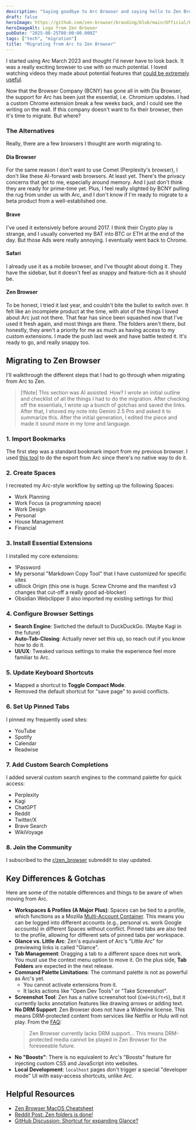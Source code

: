 ```yaml
---
description: "Saying goodbye to Arc Browser and saying hello to Zen Browser."
draft: false
heroImage: https://github.com/zen-browser/branding/blob/main/Official/PNG/Zen-3D-Colored.png?raw=true
heroImageAlt: Logo from Zen Browser
pubDate: "2025-08-25T08:00:00.000Z"
tags: ["tech", "migration"]
title: "Migrating from Arc to Zen Browser"
---
```


I started using Arc March 2023 and thought I'd never have to look back. It was a really exciting browser to use with so much potential. I loved watching videos they made about potential features that [could be extremely useful](https://youtu.be/edftwE_S0Ak).

Now that the Browser Company (BCNY) has gone all in with Dia Browser, the support for Arc has been just the essential, i.e. Chromium updates. I had a custom Chrome extension break a few weeks back, and I could see the writing on the wall. If this company doesn't want to fix their browser, then it's time to migrate. But where?

### The Alternatives

Really, there are a few browsers I thought are worth migrating to.

#### Dia Browser

For the same reason I don't want to use Comet (Perplexity's browser), I don't like these AI-forward web browsers. At least yet. There's the privacy concerns that get to me, especially around memory. And I just don't think they are ready for prime-time yet. Plus, I feel really slighted by BCNY pulling the rug from under us with Arc, and I don't know if I'm ready to migrate to a beta product from a well-established one.

#### Brave

I've used it extensively before around 2017. I think their Crypto play is strange, and I usually converted my BAT into BTC or ETH at the end of the day. But those Ads were really annoying. I eventually went back to Chrome.

#### Safari

I already use it as a mobile browser, and I've thought about doing it. They have the sidebar, but it doesn't feel as snappy and feature-tich as it should be.

#### Zen Browser

To be honest, I tried it last year, and couldn't bite the bullet to switch over. It felt like an incomplete product at the time, with alot of the things I loved about Arc just not there. That fear has since been squashed now that I've used it fresh again, and most things are there. The folders aren't there, but honestly, they aren't a priority for me as much as having access to my custom extensions. I made the push last week and have battle tested it. It's ready to go, and really snappy too.

## Migrating to Zen Browser

I'll walkthrough the different steps that I had to go through when migrating from Arc to Zen.

> [!Note] This section was AI assisted. How? I wrote an initial outline and checklist of all the things I had to do the migration. After checking off the essentials, I wrote up a bunch of gotchas and saved the links. After that, I shoved my note into Gemini 2.5 Pro and asked it to summarize this. After the initial generation, I edited the piece and made it sound more in my tone and language.

### 1. Import Bookmarks

The first step was a standard bookmark import from my previous browser. I used [this tool](https://github.com/ivnvxd/arc-export) to do the export from Arc since there's no native way to do it.

### 2. Create Spaces

I recreated my Arc-style workflow by setting up the following Spaces:

- Work Planning
- Work Focus (a programming space)
- Work Design
- Personal
- House Management
- Financial

### 3. Install Essential Extensions

I installed my core extensions:

- 1Password
- My personal "Markdown Copy Tool" that I have customized for specific sites
- uBlock Origin (this one is huge. Screw Chrome and the manifest v3 changes that cut-off a really good ad-blocker)
- Obsidian Webclipper (I also imported my existing settings for this)

### 4. Configure Browser Settings

- **Search Engine**: Switched the default to DuckDuckGo. (Maybe Kagi in the future)
- **Auto-Tab-Closing**: Actually never set this up, so reach out if you know how to do it.
- **UI/UX**: Tweaked various settings to make the experience feel more familiar to Arc.

### 5. Update Keyboard Shortcuts

- Mapped a shortcut to **Toggle Compact Mode**.
- Removed the default shortcut for "save page" to avoid conflicts.

### 6. Set Up Pinned Tabs

I pinned my frequently used sites:

- YouTube
- Spotify
- Calendar
- Readwise

### 7. Add Custom Search Completions

I added several custom search engines to the command palette for quick access:

- Perplexity
- Kagi
- ChatGPT
- Reddit
- Twitter/X
- Brave Search
- WikiVoyage

### 8. Join the Community

I subscribed to the [r/zen_browser](https://www.reddit.com/r/zen_browser/) subreddit to stay updated.

## Key Differences & Gotchas

Here are some of the notable differences and things to be aware of when moving from Arc.

- **Workspaces & Profiles (A Major Plus)**: Spaces can be tied to a profile, which functions as a Mozilla [Multi-Account Container](https://support.mozilla.org/en-US/kb/containers?as=u&utm_source=inproduct). This means you can be logged into different accounts (e.g., personal vs. work Google accounts) in different Spaces without conflict. Pinned tabs are also tied to the profile, allowing for different sets of pinned tabs per workspace.
- **Glance vs. Little Arc**: Zen's equivalent of Arc's "Little Arc" for previewing links is called "Glance".
- **Tab Management**: Dragging a tab to a different space does not work. You must use the context menu option to move it. On the plus side, **Tab Folders** are expected in the next release.
- **Command Palette Limitations**: The command palette is not as powerful as Arc's yet.
  - You cannot activate extensions from it.
  - It lacks actions like "Open Dev Tools" or "Take Screenshot".
- **Screenshot Tool**: Zen has a native screenshot tool (`Cmd+Shift+S`), but it currently lacks annotation features like drawing arrows or adding text.
- **No DRM Support**: Zen Browser does not have a Widevine license. This means DRM-protected content from services like Netflix or Hulu will not play. From the [FAQ](https://docs.zen-browser.app/faq):
  > Zen Browser currently lacks DRM support... This means DRM-protected media cannot be played in Zen Browser for the foreseeable future.
- **No "Boosts"**: There is no equivalent to Arc's "Boosts" feature for injecting custom CSS and JavaScript into websites.
- **Local Development**: `localhost` pages don't trigger a special "developer mode" UI with easy-access shortcuts, unlike Arc.

## Helpful Resources

- [Zen Browser MacOS Cheatsheet](https://rtuszik.github.io/KoalaKeys-Collection/zen_browser_macos_cheatsheet.html)
- [Reddit Post: Zen folders is done!](https://www.reddit.com/r/zen_browser/comments/1mi1ry7/zen_folders_is_done/)
- [GitHub Discussion: Shortcut for expanding Glance?](https://github.com/zen-browser/desktop/discussions/5079)
